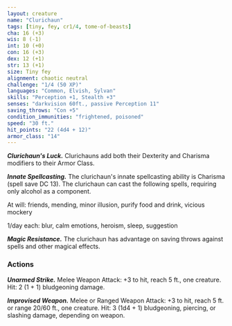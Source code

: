 ```yaml
---
layout: creature
name: "Clurichaun"
tags: [tiny, fey, cr1/4, tome-of-beasts]
cha: 16 (+3)
wis: 8 (-1)
int: 10 (+0)
con: 16 (+3)
dex: 12 (+1)
str: 13 (+1)
size: Tiny fey
alignment: chaotic neutral
challenge: "1/4 (50 XP)"
languages: "Common, Elvish, Sylvan"
skills: "Perception +1, Stealth +3"
senses: "darkvision 60ft., passive Perception 11"
saving_throws: "Con +5"
condition_immunities: "frightened, poisoned"
speed: "30 ft."
hit_points: "22 (4d4 + 12)"
armor_class: "14"
---
```


***Clurichaun's Luck.*** Clurichauns add both their Dexterity and Charisma modifiers to their Armor Class.

***Innate Spellcasting.*** The clurichaun's innate spellcasting ability is Charisma (spell save DC 13). The clurichaun can cast the following spells, requiring only alcohol as a component.

At will: friends, mending, minor illusion, purify food and drink, vicious mockery

1/day each: blur, calm emotions, heroism, sleep, suggestion

***Magic Resistance.*** The clurichaun has advantage on saving throws against spells and other magical effects.

### Actions

***Unarmed Strike.*** Melee Weapon Attack: +3 to hit, reach 5 ft., one creature. Hit: 2 (1 + 1) bludgeoning damage.

***Improvised Weapon.*** Melee or Ranged Weapon Attack: +3 to hit, reach 5 ft. or range 20/60 ft., one creature. Hit: 3 (1d4 + 1) bludgeoning, piercing, or slashing damage, depending on weapon.

